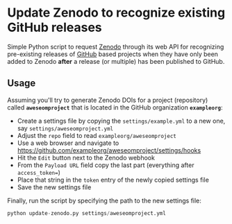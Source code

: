 # Update Zenodo to recognize existing GitHub releases

Simple Python script to request [Zenodo][1] through its web API for recognizing
pre-existing releases of [GitHub][2] based projects when they have only been
added to Zenodo **after** a release (or multiple) has been published to GitHub.

## Usage

Assuming you'll try to generate Zenodo DOIs for a project (repository) called
**`aweseomproject`** that is located in the GitHub organization
**`exampleorg`**:

* Create a settings file by copying the `settings/example.yml` to a new one, say
  `settings/aweseomproject.yml`
* Adjust the `repo` field to read `exampleorg/aweseomproject`
* Use a web browser and navigate to
  <https://github.com/exampleorg/aweseomproject/settings/hooks>
* Hit the `Edit` button next to the Zenodo webhook
* From the `Payload URL` field copy the last part (everything after
  `access_token=`)
* Place that string in the `token` entry of the newly copied settings file
* Save the new settings file

Finally, run the script by specifying the path to the new settings file:

```Python
python update-zenodo.py settings/aweseomproject.yml
```

[1]: https://zenodo.org
[2]: https://github.com
